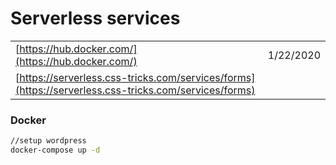 # Serverless services

|  |  |
| :--- | :--- |
| [https://hub.docker.com/](https://hub.docker.com/) | 1/22/2020 |
| [https://serverless.css-tricks.com/services/forms](https://serverless.css-tricks.com/services/forms) |  |

### Docker

```bash
//setup wordpress
docker-compose up -d
```


